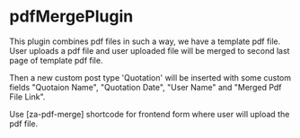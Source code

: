 # pdfMergePlugin

This plugin combines pdf files in such a way, we have a template pdf file. User uploads a pdf file and user uploaded file will be merged to second last page of template pdf file.

Then a new custom post type 'Quotation' will be inserted with some custom fields "Quotaion Name", "Quotation Date", "User Name" and "Merged Pdf File Link".

Use [za-pdf-merge] shortcode for frontend form where user will upload the pdf file.

